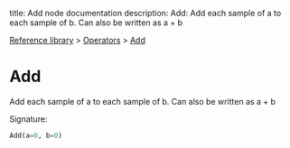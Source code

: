 title: Add node documentation
description: Add: Add each sample of a to each sample of b. Can also be written as a + b

[Reference library](../../index.md) > [Operators](../index.md) > [Add](index.md)

# Add

Add each sample of a to each sample of b. Can also be written as a + b

Signature:
```python
Add(a=0, b=0)
```
